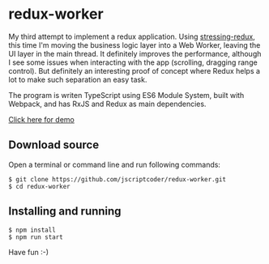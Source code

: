 # redux-worker
My third attempt to implement a redux application. Using [stressing-redux](https://github.com/jscriptcoder/stressing-redux), this time I'm moving the business logic layer into a Web Worker, leaving the UI layer in the main thread. It definitely improves the performance, although I see some issues when interacting with the app (scrolling, dragging range control). But definitely an interesting proof of concept where Redux helps a lot to make such separation an easy task.

The program is writen TypeScript using ES6 Module System, built with Webpack, and has RxJS and Redux as main dependencies.

[Click here for demo](https://jscriptcoder.github.io/redux-worker/)

## Download source
Open a terminal or command line and run following commands:
```shell
$ git clone https://github.com/jscriptcoder/redux-worker.git
$ cd redux-worker
```

## Installing and running
```shell
$ npm install
$ npm run start
```

Have fun :-)
